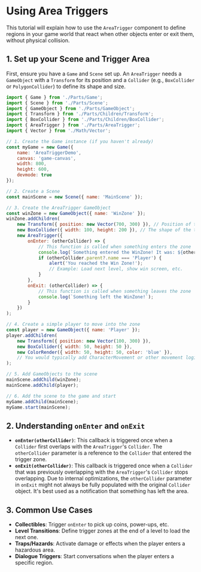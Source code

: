# Using Area Triggers

This tutorial will explain how to use the `AreaTrigger` component to define regions in your game world that react when other objects enter or exit them, without physical collision.

## 1. Set up your Scene and Trigger Area

First, ensure you have a `Game` and `Scene` set up. An `AreaTrigger` needs a `GameObject` with a `Transform` for its position and a `Collider` (e.g., `BoxCollider` or `PolygonCollider`) to define its shape and size.

```javascript
import { Game } from './Parts/Game';
import { Scene } from './Parts/Scene';
import { GameObject } from './Parts/GameObject';
import { Transform } from './Parts/Children/Transform';
import { BoxCollider } from './Parts/Children/BoxCollider';
import { AreaTrigger } from './Parts/AreaTrigger';
import { Vector } from './Math/Vector';

// 1. Create the Game instance (if you haven't already)
const myGame = new Game({
    name: 'AreaTriggerDemo',
    canvas: 'game-canvas',
    width: 800,
    height: 600,
    devmode: true
});

// 2. Create a Scene
const mainScene = new Scene({ name: 'MainScene' });

// 3. Create the AreaTrigger GameObject
const winZone = new GameObject({ name: 'WinZone' });
winZone.addChildren(
    new Transform({ position: new Vector(700, 300) }), // Position of the trigger
    new BoxCollider({ width: 100, height: 200 }), // The shape of the trigger area
    new AreaTrigger({
        onEnter: (otherCollider) => {
            // This function is called when something enters the zone
            console.log(`Something entered the WinZone! It was: ${otherCollider.parent?.name}`);
            if (otherCollider.parent?.name === 'Player') {
                alert('You reached the Win Zone!');
                // Example: Load next level, show win screen, etc.
            }
        },
        onExit: (otherCollider) => {
            // This function is called when something leaves the zone
            console.log(`Something left the WinZone!`);
        }
    })
);

// 4. Create a simple player to move into the zone
const player = new GameObject({ name: 'Player' });
player.addChildren(
    new Transform({ position: new Vector(100, 300) }),
    new BoxCollider({ width: 50, height: 50 }),
    new ColorRender({ width: 50, height: 50, color: 'blue' }),
    // You would typically add CharacterMovement or other movement logic here
);

// 5. Add GameObjects to the scene
mainScene.addChild(winZone);
mainScene.addChild(player);

// 6. Add the scene to the game and start
myGame.addChild(mainScene);
myGame.start(mainScene);
```

## 2. Understanding `onEnter` and `onExit`

-   **`onEnter(otherCollider)`**: This callback is triggered once when a `Collider` first overlaps with the `AreaTrigger`'s `Collider`. The `otherCollider` parameter is a reference to the `Collider` that entered the trigger zone.
-   **`onExit(otherCollider)`**: This callback is triggered once when a `Collider` that was previously overlapping with the `AreaTrigger`'s `Collider` stops overlapping. Due to internal optimizations, the `otherCollider` parameter in `onExit` might not always be fully populated with the original `Collider` object. It's best used as a notification that something has left the area.

## 3. Common Use Cases

-   **Collectibles**: Trigger `onEnter` to pick up coins, power-ups, etc.
-   **Level Transitions**: Define trigger zones at the end of a level to load the next one.
-   **Traps/Hazards**: Activate damage or effects when the player enters a hazardous area.
-   **Dialogue Triggers**: Start conversations when the player enters a specific region.